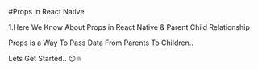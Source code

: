  #Props  in React Native
 
 1.Here We Know About Props in React Native &  Parent Child Relationship

Props is a Way To Pass Data From Parents To Children..

 Lets Get Started.. 😉🔥